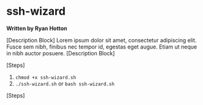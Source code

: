 # ssh-wizard
**Written by Ryan Hotton**

[Description Block]
Lorem ipsum dolor sit amet, consectetur adipiscing elit. Fusce sem nibh, finibus nec tempor id, egestas eget augue. Etiam ut neque in nibh auctor posuere.
[Description Block]

[Steps]

1. `chmod +x ssh-wizard.sh`
2. `./ssh-wizard.sh` or `bash ssh-wizard.sh`

[Steps]

